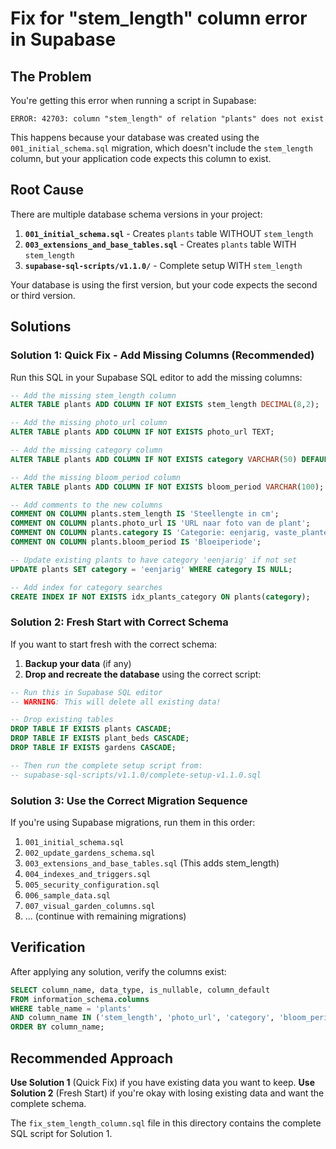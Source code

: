 # Fix for "stem_length" column error in Supabase

## The Problem

You're getting this error when running a script in Supabase:
```
ERROR: 42703: column "stem_length" of relation "plants" does not exist
```

This happens because your database was created using the `001_initial_schema.sql` migration, which doesn't include the `stem_length` column, but your application code expects this column to exist.

## Root Cause

There are multiple database schema versions in your project:

1. **`001_initial_schema.sql`** - Creates `plants` table WITHOUT `stem_length`
2. **`003_extensions_and_base_tables.sql`** - Creates `plants` table WITH `stem_length`
3. **`supabase-sql-scripts/v1.1.0/`** - Complete setup WITH `stem_length`

Your database is using the first version, but your code expects the second or third version.

## Solutions

### Solution 1: Quick Fix - Add Missing Columns (Recommended)

Run this SQL in your Supabase SQL editor to add the missing columns:

```sql
-- Add the missing stem_length column
ALTER TABLE plants ADD COLUMN IF NOT EXISTS stem_length DECIMAL(8,2);

-- Add the missing photo_url column
ALTER TABLE plants ADD COLUMN IF NOT EXISTS photo_url TEXT;

-- Add the missing category column
ALTER TABLE plants ADD COLUMN IF NOT EXISTS category VARCHAR(50) DEFAULT 'eenjarig';

-- Add the missing bloom_period column
ALTER TABLE plants ADD COLUMN IF NOT EXISTS bloom_period VARCHAR(100);

-- Add comments to the new columns
COMMENT ON COLUMN plants.stem_length IS 'Steellengte in cm';
COMMENT ON COLUMN plants.photo_url IS 'URL naar foto van de plant';
COMMENT ON COLUMN plants.category IS 'Categorie: eenjarig, vaste_planten, etc.';
COMMENT ON COLUMN plants.bloom_period IS 'Bloeiperiode';

-- Update existing plants to have category 'eenjarig' if not set
UPDATE plants SET category = 'eenjarig' WHERE category IS NULL;

-- Add index for category searches
CREATE INDEX IF NOT EXISTS idx_plants_category ON plants(category);
```

### Solution 2: Fresh Start with Correct Schema

If you want to start fresh with the correct schema:

1. **Backup your data** (if any)
2. **Drop and recreate the database** using the correct script:

```sql
-- Run this in Supabase SQL editor
-- WARNING: This will delete all existing data!

-- Drop existing tables
DROP TABLE IF EXISTS plants CASCADE;
DROP TABLE IF EXISTS plant_beds CASCADE;
DROP TABLE IF EXISTS gardens CASCADE;

-- Then run the complete setup script from:
-- supabase-sql-scripts/v1.1.0/complete-setup-v1.1.0.sql
```

### Solution 3: Use the Correct Migration Sequence

If you're using Supabase migrations, run them in this order:

1. `001_initial_schema.sql`
2. `002_update_gardens_schema.sql`
3. `003_extensions_and_base_tables.sql` (This adds stem_length)
4. `004_indexes_and_triggers.sql`
5. `005_security_configuration.sql`
6. `006_sample_data.sql`
7. `007_visual_garden_columns.sql`
8. ... (continue with remaining migrations)

## Verification

After applying any solution, verify the columns exist:

```sql
SELECT column_name, data_type, is_nullable, column_default
FROM information_schema.columns 
WHERE table_name = 'plants' 
AND column_name IN ('stem_length', 'photo_url', 'category', 'bloom_period')
ORDER BY column_name;
```

## Recommended Approach

**Use Solution 1** (Quick Fix) if you have existing data you want to keep.
**Use Solution 2** (Fresh Start) if you're okay with losing existing data and want the complete schema.

The `fix_stem_length_column.sql` file in this directory contains the complete SQL script for Solution 1.